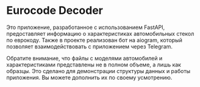 # Eurocode Decoder

Это приложение, разработанное с использованием FastAPI, предоставляет информацию о характеристиках автомобильных стекол по еврокоду. Также в проекте реализован бот на aiogram, который позволяет взаимодействовать с приложением через Telegram.

Обратите внимание, что файлы с моделями автомобилей и характеристиками представлены не в полном объеме, а лишь как образцы. Это сделано для демонстрации структуры данных и работы приложения. Вы можете дополнить их по своему усмотрению.
